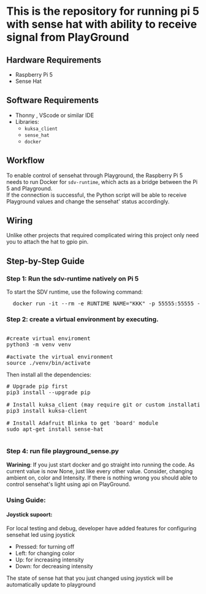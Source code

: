 # This is the repository for running pi 5 with sense hat with ability to receive signal from PlayGround

## Hardware Requirements

- Raspberry Pi 5
- Sense Hat

## Software Requirements

- Thonny , VScode or similar IDE
- Libraries:
  - `kuksa_client`
  - `sense_hat`
  - `docker`


## Workflow

To enable control of sensehat through Playground, the Raspberry Pi 5 needs to run Docker for `sdv-runtime`, which acts as a bridge between the Pi 5 and Playground.  
If the connection is successful, the Python script will be able to receive Playground values and change the sensehat' status accordingly.


## Wiring

Unlike other projects that required complicated wiring this project only need you to attach the hat to gpio pin.


## Step-by-Step Guide

### Step 1: Run the sdv-runtime natively on Pi 5

To start the SDV runtime, use the following command:

<pre>  docker run -it --rm -e RUNTIME_NAME="KKK" -p 55555:55555 --name sdv-runtime ghcr.io/eclipse-autowrx/sdv-runtime:latest  </pre>

### Step 2: create a virtual environment by executing.

<pre>  
#create virtual enviroment         
python3 -m venv venv               

#activate the virtual environment  
source ./venv/bin/activate         
</pre>

Then install all the dependencies:

<pre>
# Upgrade pip first 
pip3 install --upgrade pip 

# Install kuksa_client (may require git or custom installation if not on PyPI) 
pip3 install kuksa-client 
  
# Install Adafruit Blinka to get 'board' module 
sudo apt-get install sense-hat
  
</pre>

### Step 4: run file **playground_sense.py**
**Warining**: If you just start docker and go straight into running the code. As current value is now None, just like every other value. Consider, changing ambient on, color and Intensity.
If there is nothing wrong you should able to control sensehat's light using api on PlayGround.

### Using Guide:

#### Joystick supoort:
For local testing and debug, developer have added features for configuring sensehat led using joystick
- Pressed: for turning off
- Left: for changing color
- Up: for increasing intensity
- Down: for decreasing intensity

The state of sense hat that you just changed using joystick will be automatically update to playground




